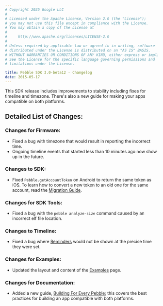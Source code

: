 ```yaml
---
# Copyright 2025 Google LLC
#
# Licensed under the Apache License, Version 2.0 (the "License");
# you may not use this file except in compliance with the License.
# You may obtain a copy of the License at
#
#     http://www.apache.org/licenses/LICENSE-2.0
#
# Unless required by applicable law or agreed to in writing, software
# distributed under the License is distributed on an "AS IS" BASIS,
# WITHOUT WARRANTIES OR CONDITIONS OF ANY KIND, either express or implied.
# See the License for the specific language governing permissions and
# limitations under the License.

title: Pebble SDK 3.0-beta12 - Changelog
date: 2015-05-17
---
```


This SDK release includes improvements to stability including fixes for timeline and timezone. There's also a new guide for making your apps compatible on both platforms. 

## Detailed List of Changes:

### Changes for Firmware:

* Fixed a bug with timezone that would result in reporting the incorrect time. 
* Ongoing timeline events that started less than 10 minutes ago now show up in the future. 

### Changes to SDK:

* Fixed ``Pebble.getAccountToken`` on Android to return the same token as iOS.
  To learn how to convert a new token to an old one for the same account, read
  the
  [Migration Guide](/sdk/migration/migration-guide-3#pebblekit-js-account-token).

### Changes for SDK Tools:

* Fixed a bug with the `pebble analyze-size` command caused by an incorrect elf file location.

### Changes to Timeline:

* Fixed a bug where [Reminders](/guides/pebble-timeline/pin-structure/) would not be shown at the precise time they were set. 

### Changes for Examples:

* Updated the layout and content of the [Examples](/examples/) page.

### Changes for Documentation:

* Added a new guide, [Building For Every Pebble](/guides/best-practices/building-for-every-pebble); this covers the best practices for building an app compatible with both platforms. 
